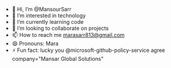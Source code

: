 - 👋 Hi, I’m @MansourSarr
- 👀 I’m interested in technology 
- 🌱 I’m currently learning code
- 💞️ I’m looking to collaborate on projects 
- 📫 How to reach me marasarr813@gmail.com 
- 😄 Pronouns: Mara
- ⚡ Fun fact: lucky you 
@microsoft-github-policy-service agree company="Mansar Global Solutions"
<!---# Afredeal V2 🇸🇳  
**Plateforme e-commerce open source pour l'Afrique de l'Ouest**  
*by Mansar Global Solutions (Dakar, Sénégal)*  

---

## 🌍 Pourquoi open source ?  
Nous croyons en une collaboration transparente pour booster le digital en Afrique :  
- **Public** : API de produits, UI components, outils de dev  
- **Privé** : Système de paiement, algorithmes de pricing, données utilisateurs  

---

## 🛠️ Stack Technique  
- **Frontend** : React + Next.js  
- **Backend** : Python (FastAPI)  
- **Base de données** : PostgreSQL (version cloud privée)  

---

## 📌 Comment contribuer ?  
1. Forkez ce repo  
2. Respectez nos [guidelines de contribution](CONTRIBUTING.md)  
3. Soumettez une Pull Request !  

*Les contributions bilingues (FR/EN/WOLOF) sont les bienvenues !*

---

## 🔒 Sécurité  
Reportez les vulnérabilités via [SECURITY.md](SECURITY.md).  

---

## 🌐 English Version  
Afredeal V2 is an open-source e-commerce platform by Mansar Global Solutions (Dakar-based startup).  
We open-source non-core components to empower West Africa's tech ecosystem while protecting business-critical IP.  
*Made with ♥️ in Dakar.*

MansourSarr/MansourSarr is a ✨ special ✨ repository because its `README.md` (this file) appears on your GitHub profile.
You can click the Preview link to take a look at your changes.
--->
